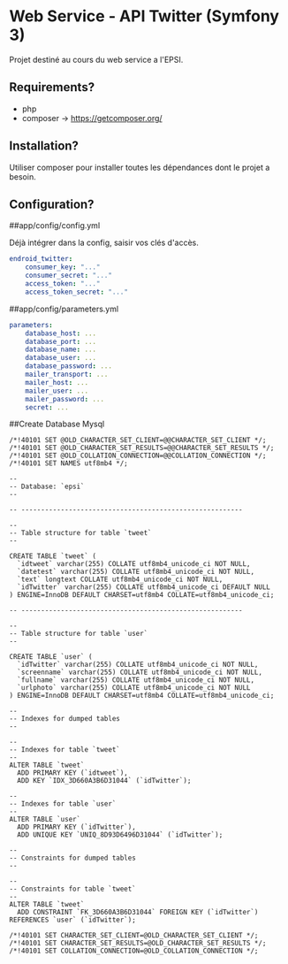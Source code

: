 Web Service - API Twitter (Symfony 3)
========================
Projet destiné au cours du web service a l'EPSI.

Requirements?
--------------

* php
* composer -> https://getcomposer.org/

Installation?
--------------
Utiliser composer pour installer toutes les dépendances dont le projet a besoin.


Configuration?
--------------

##app/config/config.yml

Déjà intégrer dans la config, saisir vos clés d'accès.
```yaml
endroid_twitter:
    consumer_key: "..."
    consumer_secret: "..."
    access_token: "..."
    access_token_secret: "..."
```

##app/config/parameters.yml

```yaml
parameters:
    database_host: ...
    database_port: ...
    database_name: ...
    database_user: ...
    database_password: ...
    mailer_transport: ...
    mailer_host: ...
    mailer_user: ...
    mailer_password: ...
    secret: ...
```

##Create Database Mysql

```mysql
/*!40101 SET @OLD_CHARACTER_SET_CLIENT=@@CHARACTER_SET_CLIENT */;
/*!40101 SET @OLD_CHARACTER_SET_RESULTS=@@CHARACTER_SET_RESULTS */;
/*!40101 SET @OLD_COLLATION_CONNECTION=@@COLLATION_CONNECTION */;
/*!40101 SET NAMES utf8mb4 */;

--
-- Database: `epsi`
--

-- --------------------------------------------------------

--
-- Table structure for table `tweet`
--

CREATE TABLE `tweet` (
  `idtweet` varchar(255) COLLATE utf8mb4_unicode_ci NOT NULL,
  `datetest` varchar(255) COLLATE utf8mb4_unicode_ci NOT NULL,
  `text` longtext COLLATE utf8mb4_unicode_ci NOT NULL,
  `idTwitter` varchar(255) COLLATE utf8mb4_unicode_ci DEFAULT NULL
) ENGINE=InnoDB DEFAULT CHARSET=utf8mb4 COLLATE=utf8mb4_unicode_ci;

-- --------------------------------------------------------

--
-- Table structure for table `user`
--

CREATE TABLE `user` (
  `idTwitter` varchar(255) COLLATE utf8mb4_unicode_ci NOT NULL,
  `screenname` varchar(255) COLLATE utf8mb4_unicode_ci NOT NULL,
  `fullname` varchar(255) COLLATE utf8mb4_unicode_ci NOT NULL,
  `urlphoto` varchar(255) COLLATE utf8mb4_unicode_ci NOT NULL
) ENGINE=InnoDB DEFAULT CHARSET=utf8mb4 COLLATE=utf8mb4_unicode_ci;

--
-- Indexes for dumped tables
--

--
-- Indexes for table `tweet`
--
ALTER TABLE `tweet`
  ADD PRIMARY KEY (`idtweet`),
  ADD KEY `IDX_3D660A3B6D31044` (`idTwitter`);

--
-- Indexes for table `user`
--
ALTER TABLE `user`
  ADD PRIMARY KEY (`idTwitter`),
  ADD UNIQUE KEY `UNIQ_8D93D6496D31044` (`idTwitter`);

--
-- Constraints for dumped tables
--

--
-- Constraints for table `tweet`
--
ALTER TABLE `tweet`
  ADD CONSTRAINT `FK_3D660A3B6D31044` FOREIGN KEY (`idTwitter`) REFERENCES `user` (`idTwitter`);

/*!40101 SET CHARACTER_SET_CLIENT=@OLD_CHARACTER_SET_CLIENT */;
/*!40101 SET CHARACTER_SET_RESULTS=@OLD_CHARACTER_SET_RESULTS */;
/*!40101 SET COLLATION_CONNECTION=@OLD_COLLATION_CONNECTION */;
```